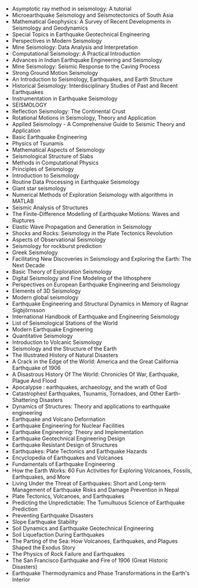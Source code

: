 <ul>

                             

 <li><a target="_blank" href="https://github.com/manjunath5496/Seismology-Books/blob/master/sei(1).pdf" style="text-decoration:none;">Asymptotic ray method in seismology: A tutorial</a></li>

 <li><a target="_blank" href="https://github.com/manjunath5496/Seismology-Books/blob/master/sei(2).pdf" style="text-decoration:none;">Microearthquake Seismology and
Seismotectonics of South Asia</a></li>

<li><a target="_blank" href="https://github.com/manjunath5496/Seismology-Books/blob/master/sei(3).pdf" style="text-decoration:none;">Mathematical Geophysics: A Survey of Recent Developments in Seismology and Geodynamics</a></li>
 <li><a target="_blank" href="https://github.com/manjunath5496/Seismology-Books/blob/master/sei(4).pdf" style="text-decoration:none;">Special Topics in Earthquake
Geotechnical Engineering</a></li>                              
<li><a target="_blank" href="https://github.com/manjunath5496/Seismology-Books/blob/master/sei(5).pdf" style="text-decoration:none;"> Perspectives
in Modern Seismology</a></li>
<li><a target="_blank" href="https://github.com/manjunath5496/Seismology-Books/blob/master/sei(6).pdf" style="text-decoration:none;">Mine Seismology: Data Analysis and Interpretation</a></li>
 <li><a target="_blank" href="https://github.com/manjunath5496/Seismology-Books/blob/master/sei(7).pdf" style="text-decoration:none;">Computational Seismology: A Practical Introduction</a></li>

 <li><a target="_blank" href="https://github.com/manjunath5496/Seismology-Books/blob/master/sei(8).pdf" style="text-decoration:none;"> Advances in Indian
Earthquake Engineering and Seismology </a></li>
   <li><a target="_blank" href="https://github.com/manjunath5496/Seismology-Books/blob/master/sei(9).pdf" style="text-decoration:none;">Mine Seismology: Seismic Response to the Caving Process</a></li>
  
   
 <li><a target="_blank" href="https://github.com/manjunath5496/Seismology-Books/blob/master/sei(10).pdf" style="text-decoration:none;">Strong Ground Motion Seismology</a></li>                              
<li><a target="_blank" href="https://github.com/manjunath5496/Seismology-Books/blob/master/sei(11).pdf" style="text-decoration:none;"> An Introduction to
Seismology, Earthquakes, and Earth Structure</a></li>
<li><a target="_blank" href="https://github.com/manjunath5496/Seismology-Books/blob/master/sei(12).pdf" style="text-decoration:none;">Historical Seismology: Interdisciplinary Studies of Past and Recent Earthquakes</a></li>
<li><a target="_blank" href="https://github.com/manjunath5496/Seismology-Books/blob/master/sei(13).pdf" style="text-decoration:none;">Instrumentation in Earthquake Seismology</a></li>

<li><a target="_blank" href="https://github.com/manjunath5496/Seismology-Books/blob/master/sei(14).pdf" style="text-decoration:none;">SEISMOLOGY</a></li>
                              
<li><a target="_blank" href="https://github.com/manjunath5496/Seismology-Books/blob/master/sei(15).pdf" style="text-decoration:none;">Reflection Seismology: The Continental Crust</a></li>

<li><a target="_blank" href="https://github.com/manjunath5496/Seismology-Books/blob/master/sei(16).pdf" style="text-decoration:none;">Rotational Motions in Seismology,
Theory and Application</a></li>

  <li><a target="_blank" href="https://github.com/manjunath5496/Seismology-Books/blob/master/sei(17).pdf" style="text-decoration:none;">Applied Seismology - A Comprehensive Guide to Seismic Theory and Application</a></li>   
  
<li><a target="_blank" href="https://github.com/manjunath5496/Seismology-Books/blob/master/sei(18).pdf" style="text-decoration:none;">Basic Earthquake Engineering</a></li> 

  
<li><a target="_blank" href="https://github.com/manjunath5496/Seismology-Books/blob/master/sei(19).pdf" style="text-decoration:none;">Physics of Tsunamis </a></li> 

<li><a target="_blank" href="https://github.com/manjunath5496/Seismology-Books/blob/master/sei(20).pdf" style="text-decoration:none;">Mathematical Aspects of Seismology</a></li>

<li><a target="_blank" href="https://github.com/manjunath5496/Seismology-Books/blob/master/sei(21).pdf" style="text-decoration:none;">Seismological Structure of Slabs</a></li>
<li><a target="_blank" href="https://github.com/manjunath5496/Seismology-Books/blob/master/sei(22).pdf" style="text-decoration:none;">Methods in Computational Physics</a></li> 
 <li><a target="_blank" href="https://github.com/manjunath5496/Seismology-Books/blob/master/sei(23).pdf" style="text-decoration:none;">Principles of Seismology</a></li> 
 

   <li><a target="_blank" href="https://github.com/manjunath5496/Seismology-Books/blob/master/sei(24).pdf" style="text-decoration:none;">Introduction to Seismology</a></li>


<li><a target="_blank" href="https://github.com/manjunath5496/Seismology-Books/blob/master/sei(25).pdf" style="text-decoration:none;">Routine Data Processing in Earthquake Seismology </a></li> 

<li><a target="_blank" href="https://github.com/manjunath5496/Seismology-Books/blob/master/sei(26).pdf" style="text-decoration:none;">Giant star seismology</a></li>

<li><a target="_blank" href="https://github.com/manjunath5496/Seismology-Books/blob/master/sei(27).pdf" style="text-decoration:none;">Numerical Methods of Exploration Seismology
with algorithms in MATLAB</a></li>
<li><a target="_blank" href="https://github.com/manjunath5496/Seismology-Books/blob/master/sei(28).pdf" style="text-decoration:none;">Seismic Analysis of Structures</a></li> 
 <li><a target="_blank" href="https://github.com/manjunath5496/Seismology-Books/blob/master/sei(29).pdf" style="text-decoration:none;">The Finite-Difference Modelling of Earthquake Motions: Waves and Ruptures</a></li> 
 

   <li><a target="_blank" href="https://github.com/manjunath5496/Seismology-Books/blob/master/sei(30).pdf" style="text-decoration:none;">Elastic Wave Propagation and Generation in Seismology</a></li>



<li><a target="_blank" href="https://github.com/manjunath5496/Seismology-Books/blob/master/sei(31).pdf" style="text-decoration:none;">Shocks and Rocks: Seismology in the Plate Tectonics Revolution </a></li> 

<li><a target="_blank" href="https://github.com/manjunath5496/Seismology-Books/blob/master/sei(32).pdf" style="text-decoration:none;">Aspects of Observational Seismology</a></li>

<li><a target="_blank" href="https://github.com/manjunath5496/Seismology-Books/blob/master/sei(33).pdf" style="text-decoration:none;">Seismology for rockburst prediction</a></li>
<li><a target="_blank" href="https://github.com/manjunath5496/Seismology-Books/blob/master/sei(34).pdf" style="text-decoration:none;">Greek Seismology</a></li> 
 <li><a target="_blank" href="https://github.com/manjunath5496/Seismology-Books/blob/master/sei(35).pdf" style="text-decoration:none;">Facilitating New Discoveries in Seismology and Exploring the Earth: The Next Decade</a></li> 
 

   <li><a target="_blank" href="https://github.com/manjunath5496/Seismology-Books/blob/master/sei(36).pdf" style="text-decoration:none;">Basic Theory of Exploration Seismology</a></li>

<li><a target="_blank" href="https://github.com/manjunath5496/Seismology-Books/blob/master/sei(37).pdf" style="text-decoration:none;">Digital Seismology and Fine Modeling
of the lithosphere</a></li>
<li><a target="_blank" href="https://github.com/manjunath5496/Seismology-Books/blob/master/sei(38).pdf" style="text-decoration:none;">Perspectives on European Earthquake Engineering and Seismology</a></li> 
 <li><a target="_blank" href="https://github.com/manjunath5496/Seismology-Books/blob/master/sei(39).pdf" style="text-decoration:none;">Elements of 3D Seismology</a></li> 
 

   <li><a target="_blank" href="https://github.com/manjunath5496/Seismology-Books/blob/master/sei(40).pdf" style="text-decoration:none;">Modern global seismology</a></li>

 <li><a target="_blank" href="https://github.com/manjunath5496/Seismology-Books/blob/master/sei(41).pdf" style="text-decoration:none;">Earthquake Engineering
and Structural Dynamics in Memory of Ragnar Sigbjörnsson</a></li>


   <li><a target="_blank" href="https://github.com/manjunath5496/Seismology-Books/blob/master/sei(42).pdf" style="text-decoration:none;">International Handbook of
Earthquake and Engineering Seismology</a></li>

<li><a target="_blank" href="https://github.com/manjunath5496/Seismology-Books/blob/master/sei(43).pdf" style="text-decoration:none;"> List of Seismological Stations of the World</a></li>
<li><a target="_blank" href="https://github.com/manjunath5496/Seismology-Books/blob/master/sei(44).pdf" style="text-decoration:none;">Modern Earthquake Engineering</a></li> 
 <li><a target="_blank" href="https://github.com/manjunath5496/Seismology-Books/blob/master/sei(45).pdf" style="text-decoration:none;">Quantitative Seismology</a></li> 
 

   <li><a target="_blank" href="https://github.com/manjunath5496/Seismology-Books/blob/master/sei(46).pdf" style="text-decoration:none;">Introduction to Volcanic Seismology</a></li>

 <li><a target="_blank" href="https://github.com/manjunath5496/Seismology-Books/blob/master/sei(47).pdf" style="text-decoration:none;">Seismology and the Structure of the Earth</a></li>



 <li><a target="_blank" href="https://github.com/manjunath5496/Seismology-Books/blob/master/sei(48).pdf" style="text-decoration:none;">The Illustrated History of Natural Disasters</a></li>



<li><a target="_blank" href="https://github.com/manjunath5496/Seismology-Books/blob/master/sei(49).pdf" style="text-decoration:none;">A Crack in the Edge of the World: America and the Great California Earthquake of 1906</a></li> 

<li><a target="_blank" href="https://github.com/manjunath5496/Seismology-Books/blob/master/sei(50).pdf" style="text-decoration:none;">A Disastrous History Of The World: Chronicles Of War, Earthquake, Plague And Flood</a></li>

<li><a target="_blank" href="https://github.com/manjunath5496/Seismology-Books/blob/master/sei(51).pdf" style="text-decoration:none;">Apocalypse : earthquakes, archaeology, and the wrath of God</a></li>
<li><a target="_blank" href="https://github.com/manjunath5496/Seismology-Books/blob/master/sei(52).pdf" style="text-decoration:none;">Catastrophes! Earthquakes, Tsunamis,
Tornadoes, and Other Earth-Shattering Disasters</a></li> 
 <li><a target="_blank" href="https://github.com/manjunath5496/Seismology-Books/blob/master/sei(53).pdf" style="text-decoration:none;">Dynamics of Structures: Theory and applications to earthquake engineering</a></li> 
 

   <li><a target="_blank" href="https://github.com/manjunath5496/Seismology-Books/blob/master/sei(54).pdf" style="text-decoration:none;">Earthquake and Volcano Deformation</a></li>



<li><a target="_blank" href="https://github.com/manjunath5496/Seismology-Books/blob/master/sei(55).pdf" style="text-decoration:none;">Earthquake Engineering for Nuclear Facilities </a></li> 

<li><a target="_blank" href="https://github.com/manjunath5496/Seismology-Books/blob/master/sei(56).pdf" style="text-decoration:none;">Earthquake Engineering: Theory and Implementation</a></li>

<li><a target="_blank" href="https://github.com/manjunath5496/Seismology-Books/blob/master/sei(57).pdf" style="text-decoration:none;">Earthquake Geotechnical Engineering Design</a></li>
<li><a target="_blank" href="https://github.com/manjunath5496/Seismology-Books/blob/master/sei(58).pdf" style="text-decoration:none;">Earthquake Resistant Design of Structures</a></li> 
 <li><a target="_blank" href="https://github.com/manjunath5496/Seismology-Books/blob/master/sei(59).pdf" style="text-decoration:none;">Earthquakes: Plate Tectonics and Earthquake Hazards</a></li> 
 

   <li><a target="_blank" href="https://github.com/manjunath5496/Seismology-Books/blob/master/sei(60).pdf" style="text-decoration:none;">Encyclopedia of Earthquakes and Volcanoes</a></li>

<li><a target="_blank" href="https://github.com/manjunath5496/Seismology-Books/blob/master/sei(61).pdf" style="text-decoration:none;">Fundamentals of Earthquake Engineering</a></li>
<li><a target="_blank" href="https://github.com/manjunath5496/Seismology-Books/blob/master/sei(62).pdf" style="text-decoration:none;">How the Earth Works: 60 Fun Activities for Exploring Volcanoes, Fossils, Earthquakes, and More</a></li> 
 <li><a target="_blank" href="https://github.com/manjunath5496/Seismology-Books/blob/master/sei(63).pdf" style="text-decoration:none;">Living Under the Threat of Earthquakes: Short and Long-term Management of Earthquake Risks and Damage Prevention in Nepal</a></li> 
 

   <li><a target="_blank" href="https://github.com/manjunath5496/Seismology-Books/blob/master/sei(64).pdf" style="text-decoration:none;">Plate Tectonics, Volcanoes, and Earthquakes</a></li>

 <li><a target="_blank" href="https://github.com/manjunath5496/Seismology-Books/blob/master/sei(65).pdf" style="text-decoration:none;">Predicting the Unpredictable: The Tumultuous Science of Earthquake Prediction</a></li>


   <li><a target="_blank" href="https://github.com/manjunath5496/Seismology-Books/blob/master/sei(66).pdf" style="text-decoration:none;">Preventing
Earthquake Disasters</a></li>

<li><a target="_blank" href="https://github.com/manjunath5496/Seismology-Books/blob/master/sei(67).pdf" style="text-decoration:none;"> Slope Earthquake Stability</a></li>
<li><a target="_blank" href="https://github.com/manjunath5496/Seismology-Books/blob/master/sei(68).pdf" style="text-decoration:none;">Soil Dynamics and Earthquake Geotechnical Engineering</a></li> 
 <li><a target="_blank" href="https://github.com/manjunath5496/Seismology-Books/blob/master/sei(69).pdf" style="text-decoration:none;">Soil Liquefaction During Earthquakes</a></li> 
 

   <li><a target="_blank" href="https://github.com/manjunath5496/Seismology-Books/blob/master/sei(70).pdf" style="text-decoration:none;">The Parting of the Sea: How Volcanoes, Earthquakes, and Plagues Shaped the Exodus Story</a></li>

 <li><a target="_blank" href="https://github.com/manjunath5496/Seismology-Books/blob/master/sei(71).pdf" style="text-decoration:none;">The Physics of Rock Failure and Earthquakes</a></li>



 <li><a target="_blank" href="https://github.com/manjunath5496/Seismology-Books/blob/master/sei(72).pdf" style="text-decoration:none;">The San Francisco Earthquake and Fire of 1906 (Great Historic Disasters)</a></li>

 <li><a target="_blank" href="https://github.com/manjunath5496/Seismology-Books/blob/master/sei(73).pdf" style="text-decoration:none;">Earthquake Thermodynamics and Phase
Transformations in the Earth's Interior</a></li>



   
   </ul>
